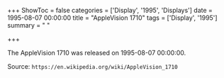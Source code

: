 +++
ShowToc = false
categories = ['Display', '1995', 'Displays']
date = 1995-08-07 00:00:00
title = "AppleVision 1710"
tags = ['Display', '1995']
summary = " "

+++

The AppleVision 1710 was released on 1995-08-07 00:00:00.

Source: `https://en.wikipedia.org/wiki/AppleVision_1710`


